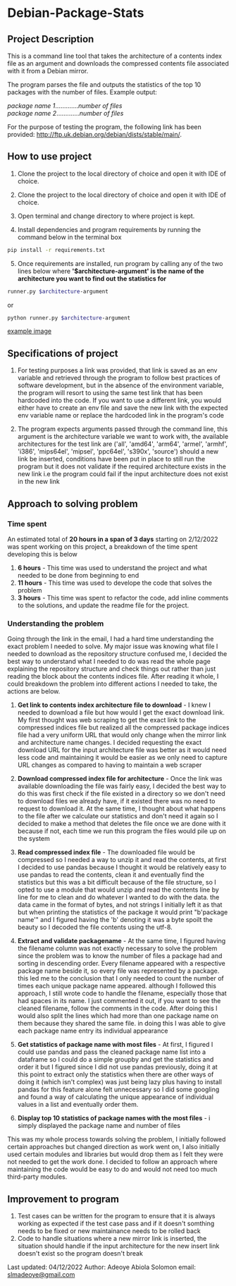 # Debian-Package-Stats

## Project Description

This is a command line tool that takes the architecture of a contents index file as an argument and downloads the 
compressed contents file associated with it from a Debian mirror.

The program parses the file and outputs the statistics of the top 10 packages with the number of files. Example output:

*package name 1*.............*number of files*  
*package name 2*.............*number of files*

For the purpose of testing the program, the following link has been provided: http://ftp.uk.debian.org/debian/dists/stable/main/.

## How to use project

1. Clone the project to the local directory of choice and open it with IDE of choice.


2. Clone the project to the local directory of choice and open it with IDE of choice.


3. Open terminal and change directory to where project is kept.


4. Install dependencies and program requirements by running the command below in the terminal box
```bash
pip install -r requirements.txt
```

5. Once requirements are installed, run program by calling any of the two lines below where
**'$architecture-argument' is the name of the architecture you want to find out the statistics for**
```bash
runner.py $architecture-argument
```
or
```bash
python runner.py $architecture-argument
```

[example image](./example.png)

## Specifications of project

1. For testing purposes a link was provided, that link is saved as an env variable and retrieved through the program 
to follow best practices of software development, but in the absence of the environment variable, the program will 
resort to using the same test link that has been hardcoded into the code. If you want to use a different link, 
you would either have to create an env file and save the new link with the expected env variable name 
or replace the hardcoded link in the program's code


2. The program expects arguments passed through the command line, this argument is the architecture variable we want to 
work with, the available architectures for the test link are ('all', 'amd64', 'arm64', 'armel', 'armhf', 'i386', 
'mips64el', 'mipsel', 'ppc64el', 's390x', 'source') should a new link be inserted, conditions have been put in place to 
still run the program but it does not validate if the required architecture exists in the new link 
i.e the program could fail if the input architecture does not exist in the new link

## Approach to solving problem

### Time spent
An estimated total of **20 hours in a span of 3 days** starting on 2/12/2022 was spent working on this project, a 
breakdown of the time spent developing this is below

1. **6 hours** - This time was used to understand the project and what needed to be done from beginning to end
2. **11 hours** - This time was used to develope the code that solves the problem
3. **3 hours** - This time was spent to refactor the code, add inline comments to the solutions, and update the readme file
for the project.


### Understanding the problem

Going through the link in the email, I had a hard time understanding the exact problem I needed to solve. My major 
issue was knowing what file I needed to download as the repository structure confused me, I decided the best way to 
understand what I needed to do was read the whole page explaining the repository structure and check things out rather 
than just reading the block about the contents indices file. After reading it whole, I could breakdown the problem 
into different actions I needed to take, the actions are below.


1. **Get link to contents index architecture file to download** - I knew I needed to download a file but how would I 
get the exact download link. My first thought was web scraping to get the exact link to the compressed indices file but 
realized all the compressed package indices file had a very uniform URL that would only change when the mirror link and 
architecture name changes. I decided requesting the exact download URL for the input architecture file was better 
as it would need less code and maintaining it would be easier as we only need to capture URL changes 
as compared to having to maintain a web scraper


2. **Download compressed index file for architecture** - Once the link was available downloading the file was fairly 
easy, I decided the best way to do this was first check if the file existed in a directory so we don't need to download 
files we already have, if it existed there was no need to request to download it. At the same time, I thought about 
what happens to the file after we calculate our statistics and don't need it again so I decided to make a method 
that deletes the file once we are done with it because if not, each time we run this program the files would pile up on 
the system


3. **Read compressed index file** - The downloaded file would be compressed so I needed a way to unzip it and read the 
contents, at first I decided to use pandas because I thought it would be relatively easy to use pandas to read the 
contents, clean it and eventually find the statistics but this was a bit difficult because of the file structure, 
so I opted to use a module that would unzip and read the contents line by line for me to clean and do whatever I wanted 
to do with the data. the data came in the format of bytes, and not strings I initially left it as that but when 
printing the statistics of the package it would print "b'package name'" and I figured having the 'b' denoting it was a 
byte spoilt the beauty so I decoded the file contents using the utf-8.  


5. **Extract and validate packagename** - At the same time, I figured having the filename column was not exactly 
necessary to solve the problem since the problem was to know the number of files a package had and sorting in 
descending order. Every filename appeared with a respective package name beside it, so every file was represented by 
a package. this led me to the conclusion that I only needed to count the number of times each unique package name
appeared. although I followed this approach, I still wrote code to handle the filename, especially those that had 
spaces in its name. I just commented it out, if you want to see the cleaned filename, follow the comments in the code. 
After doing this I would also split the lines which had more than one package name on them because they shared the same 
file. in doing this I was able to give each package name entry its individual appearance


6. **Get statistics of package name with most files** - At first, I figured I could use pandas and pass the cleaned 
package name list into a dataframe so I could do a simple groupby and get the statistics and order it but I figured 
since I did not use pandas previously, doing it at this point to extract only the statistics when there are other ways 
of doing it (which isn't complex) was just being lazy plus having to install pandas for this feature alone felt 
unnecessary so I did some googling and found a way of calculating the unique appearance of individual values in a list 
and eventually order them.

   
7. **Display top 10 statistics of package names with the most files** -  i simply displayed the package name and 
number of files

   
This was my whole process towards solving the problem, I initially followed certain approaches but changed direction 
as work went on, I also initially used certain modules and libraries but would drop them as I felt they were not needed 
to get the work done. I decided to follow an approach where maintaining the code would be easy to do and would not need 
too much third-party modules.



## Improvement to program

1. Test cases can be written for the program to ensure that it is always working as expected if the test case pass 
and if it doesn't somthing needs to be fixed or new maintainance needs to be rolled back
2. Code to handle situations where a new mirror link is inserted, the situation should handle if the input 
architecture for the new insert link doesn't exist so the program doesn't break





Last updated: 04/12/2022
Author: Adeoye Abiola Solomon
email: slmadeoye@gmail.com